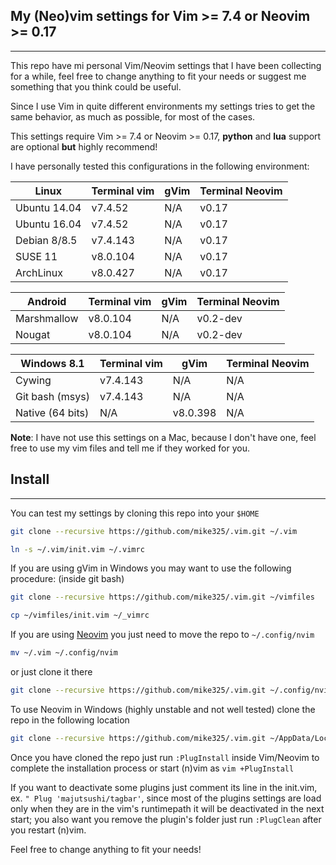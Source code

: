 ## My (Neo)vim settings for Vim >= 7.4 or Neovim >= 0.17
---

This repo have mi personal Vim/Neovim settings that I have been collecting
for a while, feel free to change anything to fit your needs or suggest me
something that you think could be useful.

Since I use Vim in quite different environments my settings tries to get
the same behavior, as much as possible, for most of the cases.

This settings require Vim >= 7.4 or Neovim >= 0.17,
**python** and **lua** support are optional **but** highly recommend!

I have personally tested this configurations in the following environment:

| Linux            | Terminal vim | gVim     | Terminal Neovim |
|------------------|--------------|----------|-----------------|
| Ubuntu 14.04     | v7.4.52      | N/A      | v0.17           |
| Ubuntu 16.04     | v7.4.52      | N/A      | v0.17           |
| Debian 8/8.5     | v7.4.143     | N/A      | v0.17           |
| SUSE 11          | v8.0.104     | N/A      | v0.17           |
| ArchLinux        | v8.0.427     | N/A      | v0.17           |

| Android          | Terminal vim | gVim     | Terminal Neovim |
|------------------|--------------|----------|-----------------|
| Marshmallow      | v8.0.104     | N/A      | v0.2-dev        |
| Nougat           | v8.0.104     | N/A      | v0.2-dev        |

| Windows 8.1      | Terminal vim | gVim     | Terminal Neovim |
|------------------|--------------|----------|-----------------|
| Cywing           | v7.4.143     | N/A      | N/A             |
| Git bash (msys)  | v7.4.143     | N/A      | N/A             |
| Native (64 bits) | N/A          | v8.0.398 | N/A             |


**Note**: I have not use this settings on a Mac, because I don't have one, feel
free to use my vim files and tell me if they worked for you.

## Install
---

You can test my settings by cloning this repo into your `$HOME`

```sh
git clone --recursive https://github.com/mike325/.vim.git ~/.vim

ln -s ~/.vim/init.vim ~/.vimrc
```

If you are using gVim in Windows you may want to use the following procedure:
(inside git bash)
```sh
git clone --recursive https://github.com/mike325/.vim.git ~/vimfiles

cp ~/vimfiles/init.vim ~/_vimrc
```

If you are using [Neovim](https://neovim.io/) you just need to move the repo
to `~/.config/nvim`

```sh
mv ~/.vim ~/.config/nvim
```

or just clone it there

```sh
git clone --recursive https://github.com/mike325/.vim.git ~/.config/nvim
```

To use Neovim in Windows (highly unstable and not well tested) clone the repo
in the following location

```sh
git clone --recursive https://github.com/mike325/.vim.git ~/AppData/Local/nvim/
```
Once you have cloned the repo just run `:PlugInstall` inside Vim/Neovim to
complete the installation process or start (n)vim as `vim +PlugInstall`

If you want to deactivate some plugins just comment its line in the init.vim, ex.
`" Plug 'majutsushi/tagbar'`, since most of the plugins settings are load only when
they are in the vim's runtimepath it will be deactivated in the next start;
you also want you remove the plugin's folder just run `:PlugClean` after you restart
(n)vim.

Feel free to change anything to fit your needs!
